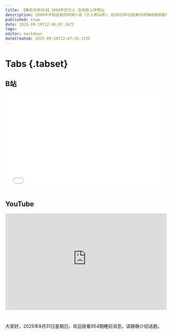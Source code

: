 ```yaml
---
title: 【睡前消息954】2008年的凡人 在地铁上学修仙
description: 2008年开始连载的网络小说《凡人修仙传》，到2025年还能再次改编成电视剧和动画，登上视频热榜。它的成功不是因为“修仙”，而是因为“凡人”。
published: true
date: 2025-09-19T12:48:07.347Z
tags: 
editor: markdown
dateCreated: 2025-09-19T12:47:38.173Z
---
```


# Tabs {.tabset}
## B站
<div style="position: relative; padding: 30% 45%;">
<iframe style="position: absolute; width: 100%; height: 100%; left: 0; top: 0;" src="//player.bilibili.com/player.html?&bvid=BV12DW3znEAJ&page=1&as_wide=1&high_quality=1&danmaku=1&autoplay=0" scrolling="no" border="0" frameborder="no" framespacing="0" allowfullscreen="true"></iframe>
</div>

<!--  睡前消息的西瓜视频账号仍处于禁言状态，暂时将其从模板中注释
## 西瓜视频
<div style="position: relative; padding: 30% 45%;">
<iframe style="position: absolute; top: 50%; left: 50%; transform: translate(-50%, -50%); width: 80%; height: 100%;" frameborder="0" src="https://www.ixigua.com/iframe/西瓜视频ID?autoplay=0" referrerpolicy="unsafe-url" allowfullscreen></iframe>
</div>
-->

## YouTube
<div style="position: relative; padding: 30% 45%;">
<iframe style="position: absolute; top: 0; left: 0; width: 100%; height: 100%;" src="https://www.youtube-nocookie.com/embed/YouTubeVID" title="YouTube video player" frameborder="0" allow="accelerometer; autoplay; clipboard-write; encrypted-media; gyroscope; picture-in-picture" allowfullscreen="true"></iframe>
</div>
  
#

大家好，2025年8月31日星期日，欢迎收看954期睡前消息。请静静介绍话题。

